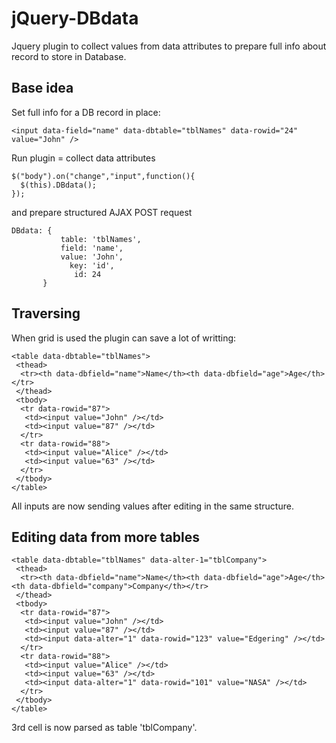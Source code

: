 # jQuery-DBdata

Jquery plugin to collect values from data attributes to prepare full info about record to store in Database.

## Base idea 

Set full info for a DB record in place: 

    <input data-field="name" data-dbtable="tblNames" data-rowid="24" value="John" />

Run plugin = collect data attributes 

    $("body").on("change","input",function(){
      $(this).DBdata();
    });

and prepare structured AJAX POST request

    DBdata: {
               table: 'tblNames',
               field: 'name',
               value: 'John',
                 key: 'id',
                  id: 24
           }

## Traversing

When grid is used the plugin can save a lot of writting:

    <table data-dbtable="tblNames">
     <thead>
      <tr><th data-dbfield="name">Name</th><th data-dbfield="age">Age</th></tr>
     </thead> 
     <tbody> 
      <tr data-rowid="87">
       <td><input value="John" /></td>
       <td><input value="87" /></td>   
      </tr>
      <tr data-rowid="88">
       <td><input value="Alice" /></td>
       <td><input value="63" /></td>   
      </tr>
     </tbody>  
    </table> 

All inputs are now sending values after editing in the same structure.

## Editing data from more tables

    <table data-dbtable="tblNames" data-alter-1="tblCompany">
     <thead>
      <tr><th data-dbfield="name">Name</th><th data-dbfield="age">Age</th><th data-dbfield="company">Company</th></tr>
     </thead> 
     <tbody> 
      <tr data-rowid="87">
       <td><input value="John" /></td>
       <td><input value="87" /></td>   
       <td><input data-alter="1" data-rowid="123" value="Edgering" /></td>
      </tr>
      <tr data-rowid="88">
       <td><input value="Alice" /></td>
       <td><input value="63" /></td>   
       <td><input data-alter="1" data-rowid="101" value="NASA" /></td>
      </tr>
     </tbody>  
    </table> 

3rd cell is now parsed as table 'tblCompany'. 
